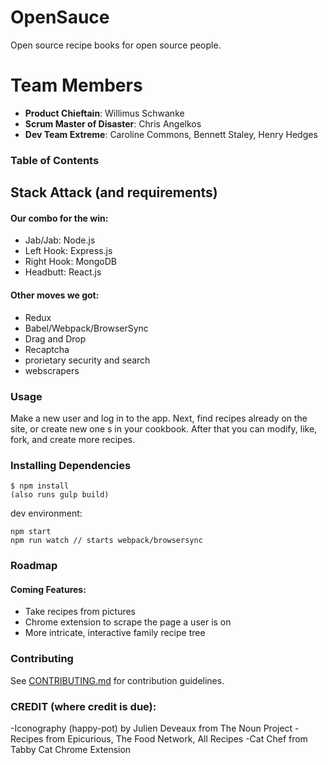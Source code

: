 
# OpenSauce
Open source recipe books for open source people.

# Team Members

  - **Product Chieftain**: Willimus Schwanke
  - **Scrum Master of Disaster**: Chris Angelkos
  - **Dev Team Extreme**: Caroline Commons, Bennett Staley, Henry Hedges

### Table of Contents

## Stack Attack (and requirements)
#### Our combo for the win:
- Jab/Jab: Node.js
- Left Hook: Express.js
- Right Hook: MongoDB
- Headbutt: React.js

#### Other moves we got:
- Redux
- Babel/Webpack/BrowserSync
- Drag and Drop
- Recaptcha
- prorietary security and search
- webscrapers

### Usage
Make a new user and log in to the app. Next, find recipes already on the site, or create new one s in your cookbook. After that you can modify, like, fork, and create more recipes.

### Installing Dependencies

```
$ npm install 
(also runs gulp build)
```
dev environment:
```
npm start 
npm run watch // starts webpack/browsersync
```
### Roadmap

#### Coming Features:
  * Take recipes from pictures
  * Chrome extension to scrape the page a user is on
  * More intricate, interactive family recipe tree

### Contributing
See [CONTRIBUTING.md](CONTRIBUTING.md) for contribution guidelines.

### CREDIT (where credit is due):
-Iconography (happy-pot) by Julien Deveaux from The Noun Project
-Recipes from Epicurious, The Food Network, All Recipes
-Cat Chef from Tabby Cat Chrome Extension
